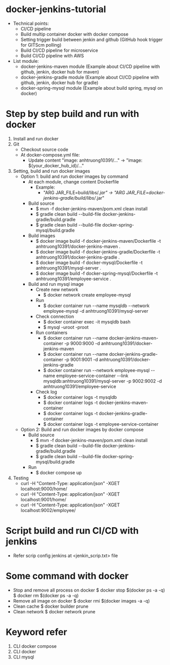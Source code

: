 # docker-jenkins-tutorial
  * Technical points:
    * CI/CD pipeline
    * Build multip container docker with docker compose
    * Setting trigger build between jenkin and github (GitHub hook trigger for GITScm polling)
    * Build CI/CD pipeline for microservice
    * Build CI/CD pipeline with AWS
  * List module:
    - docker-jenkins-maven module (Example about CI/CD pipeline with github, jenkin, docker hub for maven)
    - docker-jenkins-gradle module (Example about CI/CD pipeline with github, jenkin, docker hub for gradle)
    - docker-spring-mysql module (Example about build spring, mysql on docker)
# Step by step build and run with docker
1. Install and run docker
2. Git
   - Checkout source code
   - At docker-compose.yml file:
     * Update content "image: anhtruong10391/..." -> "image: ${your_docker_hub_id}/..."
3. Setting, build and run docker images
   * Option 1: build and run docker images by command
     * At each module, change content Dockerfile
       - Example:
         * "ARG JAR_FILE=build/libs/*.jar" -> "ARG JAR_FILE=docker-jenkins-gradle/build/libs/*.jar" 
     * Build source
       - $ mvn -f docker-jenkins-maven/pom.xml clean install
       - $ gradle clean build --build-file docker-jenkins-gradle/build.gradle
       - $ gradle clean build --build-file docker-spring-mysql/build.gradle
     * Build images
       - $ docker image build -f docker-jenkins-maven/Dockerfile -t anhtruong10391/docker-jenkins-maven .
       - $ docker image build -f docker-jenkins-gradle/Dockerfile -t anhtruong10391/docker-jenkins-gradle .
       - $ docker image build -f docker-mysql/Dockerfile -t anhtruong10391/mysql-server .
       - $ docker image build -f docker-spring-mysql/Dockerfile -t anhtruong10391/employee-service .
     * Build and run mysql image
       * Create new network
          - $ docker network create employee-mysql
       * Run
          - $ docker container run --name mysqldb --network employee-mysql -d anhtruong10391/mysql-server
       * Check connection
          - $ docker container exec -it mysqldb bash
          - $ mysql -uroot -proot
       * Run containers
          - $ docker container run --name docker-jenkins-maven-container -p 9000:9000 -d anhtruong10391/docker-jenkins-maven
          - $ docker container run --name docker-jenkins-gradle-container -p 9001:9001 -d anhtruong10391/docker-jenkins-gradle
          - $ docker container run --network employee-mysql --name employee-service-container --link mysqldb:anhtruong10391/mysql-server -p 9002:9002 -d anhtruong10391/employee-service
       * Check log
          - $ docker container logs -t mysqldb
          - $ docker container logs -t docker-jenkins-maven-container
          - $ docker container logs -t docker-jenkins-gradle-container 
          - $ docker container logs -t employee-service-container
   * Option 2: Build and run docker images by docker compose
     * Build source
       - $ mvn -f docker-jenkins-maven/pom.xml clean install
       - $ gradle clean build --build-file docker-jenkins-gradle/build.gradle
       - $ gradle clean build --build-file docker-spring-mysql/build.gradle
     * Run
       - $ docker compose up
4. Testing
   * curl -H "Content-Type: application/json" -XGET localhost:9000/home/
   * curl -H "Content-Type: application/json" -XGET localhost:9001/home/
   * curl -H "Content-Type: application/json" -XGET localhost:9002/employee/
# Script build and run CI/CD with jenkins
  * Refer scrip config jenkins at <jenkin_scrip.txt> file
# Some command with docker
  - Stop and remove all process on docker
    $ docker stop $(docker ps -a -q)
    $ docker rm $(docker ps -a -q)
  - Remove all image on docker
    $ docker rmi $(docker images -a -q)
  - Clean cache
    $ docker builder prune
  - Clean network
    $ docker network prune
# Keyword refer
1. CLI docker compose
2. CLI docker
3. CLI mysql

